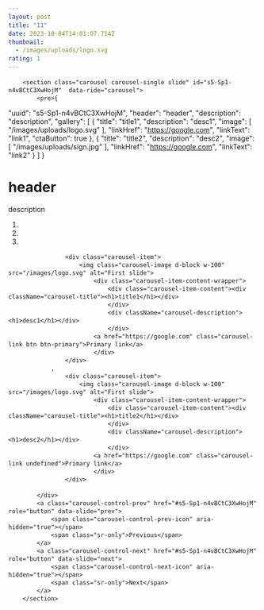 ```yaml
---
layout: post
title: "11"
date: 2023-10-04T14:01:07.714Z
thumbnail:
  - /images/uploads/logo.svg
rating: 1
---
```




        <section class="carousel carousel-single slide" id="s5-Sp1-n4vBCtC3XwHojM"  data-ride="carousel">
            <pre>{
  "uuid": "s5-Sp1-n4vBCtC3XwHojM",
  "header": "header",
  "description": "description",
  "gallery": [
    {
      "title": "title1",
      "description": "desc1",
      "image": [
        "/images/uploads/logo.svg"
      ],
      "linkHref": "https://google.com",
      "linkText": "link1",
      "ctaButton": true
    },
    {
      "title": "title2",
      "description": "desc2",
      "image": [
        "/images/uploads/sign.jpg"
      ],
      "linkHref": "https://google.com",
      "linkText": "link2"
    }
  ]
}</pre>
            <div className="carousel-header"><h1>header</h1></div>
            <div className="carousel-description"><p>description</p></div>
            <ol class="carousel-indicators">
                <li data-target="#s5-Sp1-n4vBCtC3XwHojM" data-slide-to="0" class="active"></li>
                <li data-target="#s5-Sp1-n4vBCtC3XwHojM" data-slide-to="1"></li>
                <li data-target="#s5-Sp1-n4vBCtC3XwHojM" data-slide-to="2"></li>
            </ol>
            <div class="carousel-inner">
                
                    <div class="carousel-item">
                        <img class="carousel-image d-block w-100" src="/images/logo.svg" alt="First slide">
                            <div class="carousel-item-content-wrapper">
                                <div class="carousel-item-content"><div className="carousel-title"><h1>title1</h1></div>
                                </div>
                                <div className="carousel-description"><h1>desc1</h1></div>
                                </div>
                            <a href="https://google.com" class="carousel-link btn btn-primary">Primary link</a>
                            </div>
                    </div>
                ,
                    <div class="carousel-item">
                        <img class="carousel-image d-block w-100" src="/images/logo.svg" alt="First slide">
                            <div class="carousel-item-content-wrapper">
                                <div class="carousel-item-content"><div className="carousel-title"><h1>title2</h1></div>
                                </div>
                                <div className="carousel-description"><h1>desc2</h1></div>
                                </div>
                            <a href="https://google.com" class="carousel-link undefined">Primary link</a>
                            </div>
                    </div>
                
            </div>
            <a class="carousel-control-prev" href="#s5-Sp1-n4vBCtC3XwHojM" role="button" data-slide="prev">
                <span class="carousel-control-prev-icon" aria-hidden="true"></span>
                <span class="sr-only">Previous</span>
            </a>
            <a class="carousel-control-next" href="#s5-Sp1-n4vBCtC3XwHojM" role="button" data-slide="next">
                <span class="carousel-control-next-icon" aria-hidden="true"></span>
                <span class="sr-only">Next</span>
            </a>
        </section>